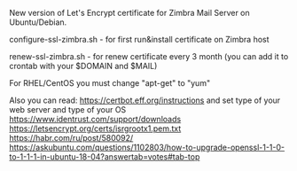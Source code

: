 New version of Let's Encrypt certificate for Zimbra Mail Server on Ubuntu/Debian.

configure-ssl-zimbra.sh - for first run&install certificate on Zimbra host

renew-ssl-zimbra.sh - for renew certificate every 3 month (you can add it to crontab with your $DOMAIN and $MAIL)

For RHEL/CentOS you must change "apt-get" to "yum"

Also you can read:
https://certbot.eff.org/instructions and set type of your web server and type of your OS
https://www.identrust.com/support/downloads
https://letsencrypt.org/certs/isrgrootx1.pem.txt
https://habr.com/ru/post/580092/
https://askubuntu.com/questions/1102803/how-to-upgrade-openssl-1-1-0-to-1-1-1-in-ubuntu-18-04?answertab=votes#tab-top
